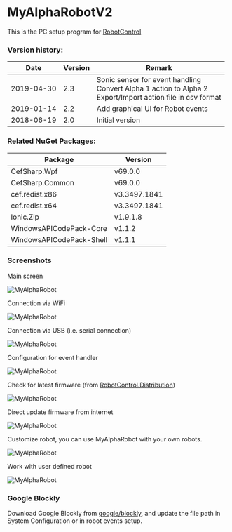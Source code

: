 # MyAlphaRobotV2

This is the PC setup program for [RobotControl]

### Version history:

| Date | Version | Remark |
| ------ | ------ | ------ |
| 2019-04-30 | 2.3 | Sonic sensor for event handling<br />Convert Alpha 1 action to Alpha 2<br />Export/Import action file in csv format<br /> |
| 2019-01-14 | 2.2 | Add graphical UI for Robot events |
| 2018-06-19 | 2.0 | Initial version |

### Related NuGet Packages:

| Package | Version |
| ------ | ------ |
| CefSharp.Wpf | v69.0.0 |
| CefSharp.Common | v69.0.0 |
| cef.redist.x86 | v3.3497.1841 |
| cef.redist.x64 | v3.3497.1841 |
| Ionic.Zip | v1.9.1.8 |
| WindowsAPICodePack-Core  | v1.1.2 |
| WindowsAPICodePack-Shell | v1.1.1 |



### Screenshots

Main screen 

![MyAlphaRobot](https://raw.githubusercontent.com/Super169/images/master/MyAlphaRobot/2.3/main-00.png)

Connection via WiFi

![MyAlphaRobot](https://raw.githubusercontent.com/Super169/images/master/MyAlphaRobot/2.3/main-01-wifi.png)

Connection via USB (i.e. serial connection)

![MyAlphaRobot](https://raw.githubusercontent.com/Super169/images/master/MyAlphaRobot/2.3/main-02-serial.png)

Configuration for event handler

![MyAlphaRobot](https://raw.githubusercontent.com/Super169/images/master/MyAlphaRobot/2.3/event_handler.png)

Check for latest firmware (from  [RobotControl.Distribution]) 

![MyAlphaRobot](https://raw.githubusercontent.com/Super169/images/master/MyAlphaRobot/2.3/burn-00.png)

Direct update firmware from internet

![MyAlphaRobot](https://raw.githubusercontent.com/Super169/images/master/MyAlphaRobot/2.3/burn-01.png)

Customize robot, you can use MyAlphaRobot with your own robots.

![MyAlphaRobot](https://raw.githubusercontent.com/Super169/images/master/MyAlphaRobot/2.3/custom-00.png)

Work with user defined robot

![MyAlphaRobot](https://raw.githubusercontent.com/Super169/images/master/MyAlphaRobot/2.3/custom-01.png)

### Google Blockly

Download Google Blockly from [google/blockly], and update the file path in System Configuration or in robot events setup.

[RobotControl]: https://github.com/Super169/RobotControl
[google/blockly]: https://github.com/google/blockly
[RobotControl.Distribution]: https://github.com/Super169/RobotControl.Distribution